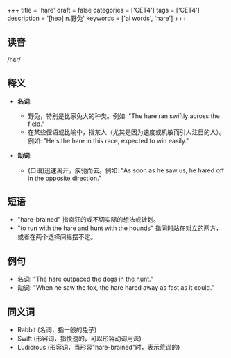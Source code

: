 +++
title = 'hare'
draft = false
categories = ['CET4']
tags = ['CET4']
description = '[heə] n.野兔'
keywords = ['ai words', 'hare']
+++

## 读音
/hɛr/

## 释义
- **名词**:
  - 野兔，特别是比家兔大的种类。例如: "The hare ran swiftly across the field."
  - 在某些俚语或比喻中，指某人（尤其是因为速度或机敏而引人注目的人）。例如: "He's the hare in this race, expected to win easily."

- **动词**:
  - (口语)迅速离开，疾驰而去。例如: "As soon as he saw us, he hared off in the opposite direction."

## 短语
- "hare-brained" 指疯狂的或不切实际的想法或计划。
- "to run with the hare and hunt with the hounds" 指同时站在对立的两方，或者在两个选择间摇摆不定。

## 例句
- 名词: "The hare outpaced the dogs in the hunt."
- 动词: "When he saw the fox, the hare hared away as fast as it could."

## 同义词
- Rabbit (名词，指一般的兔子)
- Swift (形容词，指快速的，可以形容动词用法)
- Ludicrous (形容词，当形容"hare-brained"时，表示荒谬的)
